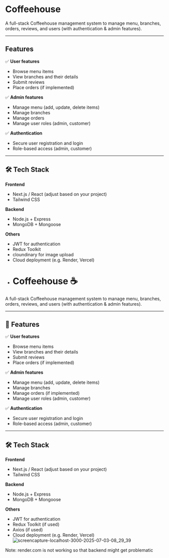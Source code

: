# Coffeehouse  
A full-stack Coffeehouse management system to manage menu, branches, orders, reviews, and users (with authentication & admin features).

---

##  Features

✅ **User features**
- Browse menu items
- View branches and their details
- Submit reviews
- Place orders (if implemented)

✅ **Admin features**
- Manage menu (add, update, delete items)
- Manage branches
- Manage orders 
- Manage user roles (admin, customer)

✅ **Authentication**
- Secure user registration and login
- Role-based access (admin, customer)

---

## 🛠 Tech Stack

**Frontend**
- Next.js / React (adjust based on your project)
- Tailwind CSS

**Backend**
- Node.js + Express
- MongoDB + Mongoose

**Others**
- JWT for authentication
- Redux Toolkit
- cloundinary for image upload
- Cloud deployment (e.g. Render, Vercel)
- # Coffeehouse ☕  
A full-stack Coffeehouse management system to manage menu, branches, orders, reviews, and users (with authentication & admin features).

---

## 🚀 Features

✅ **User features**
- Browse menu items
- View branches and their details
- Submit reviews
- Place orders (if implemented)

✅ **Admin features**
- Manage menu (add, update, delete items)
- Manage branches
- Manage orders (if implemented)
- Manage user roles (admin, customer)

✅ **Authentication**
- Secure user registration and login
- Role-based access (admin, customer)

---

## 🛠 Tech Stack

**Frontend**
- Next.js / React (adjust based on your project)
- Tailwind CSS

**Backend**
- Node.js + Express
- MongoDB + Mongoose

**Others**
- JWT for authentication
- Redux Toolkit (if used)
- Axios (if used)
- Cloud deployment (e.g. Render, Vercel)
![screencapture-localhost-3000-2025-07-03-08_29_39](https://github.com/user-attachments/assets/1acdd980-b41c-458c-8a44-c3cefaacca71)

Note: render.com is not working so that backend might get problematic 


